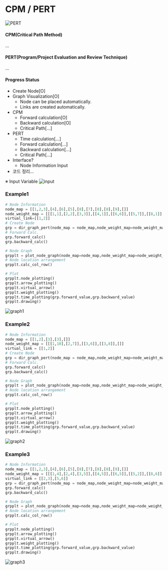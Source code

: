 # CPM / PERT
![PERT](https://upload.wikimedia.org/wikipedia/commons/b/b9/Pert_chart_colored.gif)
#### CPM(Critical Path Method)
...
#### PERT(Program/Project Evaluation and Review Technique)
...
</br>
#### Progress Status
- Create Node[O]
- Graph Visualization[O]
    - Node can be placed automatically.
    - Links are created automatically.
- CPM
    - Forward calculation[O]
    - Backward calculation[O]
    - Critical Path[...]
- PERT
    - Time calculation[...]
    - Forward calculation[...]
    - Backward calculation[...]
    - Critical Path[...]
- Interface?
    - Node Information Input
- 코드 정리...

※ Input Variable
![input](https://user-images.githubusercontent.com/44805829/165007723-454d6b2c-6fc8-4884-8bec-a21c11b44323.png)

### Example1

```python
# Node Information
node_map = [[1,2,3],[4],[6],[5],[8],[7],[8],[8],[9],[]]
node_weight_map = [[[1,1],[2,2],[3,3]],[[4,1]],[[6,6]],[[5,7]],[[8,1]],[[7,3]],[[8,9]],[[8,3]],[[9,10]],[]]
virtual_link=[[1,2]]
# Create Node
grp = dir_graph_pert(node_map = node_map,node_weight_map=node_weight_map,virtual_link=virtual_link)
# Forward Calc.
grp.forward_calc()
grp.backward_calc()

# Node Graph
grpplt = plot_node_graph(node_map=node_map,node_weight_map=node_weight_map,virtual_link=virtual_link)
# Node location arrangement
grpplt.calc_col_row()

# Plot
grpplt.node_plotting()
grpplt.arrow_plotting()
grpplt.virtual_arrow()
grpplt.weight_plotting()
grpplt.time_plotting(grp.forward_value,grp.backward_value)
grpplt.drawing()
```
![graph1](https://user-images.githubusercontent.com/44805829/165019057-cd5105dd-3530-4b9a-9671-170cfd94f988.png)

### Example2
```python
# Node Information
node_map = [[1,2],[3],[3],[]]
node_weight_map = [[[1,10],[2,7]],[[3,6]],[[3,8]],[]]
virtual_link = [[1,2]]
# Create Node
grp = dir_graph_pert(node_map = node_map,node_weight_map=node_weight_map,virtual_link=virtual_link)
# Forward Calc.
grp.forward_calc()
grp.backward_calc()

# Node Graph
grpplt = plot_node_graph(node_map=node_map,node_weight_map=node_weight_map,virtual_link=virtual_link)
# Node location arrangement
grpplt.calc_col_row()

# Plot
grpplt.node_plotting()
grpplt.arrow_plotting()
grpplt.virtual_arrow()
grpplt.weight_plotting()
grpplt.time_plotting(grp.forward_value,grp.backward_value)
grpplt.drawing()
```
![graph2](https://user-images.githubusercontent.com/44805829/165019080-e2782ec3-c490-49c8-a2b4-b676ee1f076a.png)

### Example3
```python
# Node Information
node_map = [[1,2,3],[4],[6],[5],[8],[7],[8],[8],[9],[]]
node_weight_map = [[[1,4],[2,4],[3,5]],[[4,5]],[[6,5]],[[5,2]],[[8,6]],[[7,2]],[[8,3]],[[8,4]],[[9,5]],[]]
virtual_link = [[2,3],[5,6]]
grp = dir_graph_pert(node_map = node_map,node_weight_map=node_weight_map,virtual_link=virtual_link)
grp.forward_calc()
grp.backward_calc()

# Node Graph
grpplt = plot_node_graph(node_map=node_map,node_weight_map=node_weight_map,virtual_link=virtual_link)
# Node location arrangement
grpplt.calc_col_row()

# Plot
grpplt.node_plotting()
grpplt.arrow_plotting()
grpplt.virtual_arrow()
grpplt.weight_plotting()
grpplt.time_plotting(grp.forward_value,grp.backward_value)
grpplt.drawing()
```
![graph3](https://user-images.githubusercontent.com/44805829/165019116-b2af4d2f-f69d-4bc2-8149-06e38a71193e.png)
